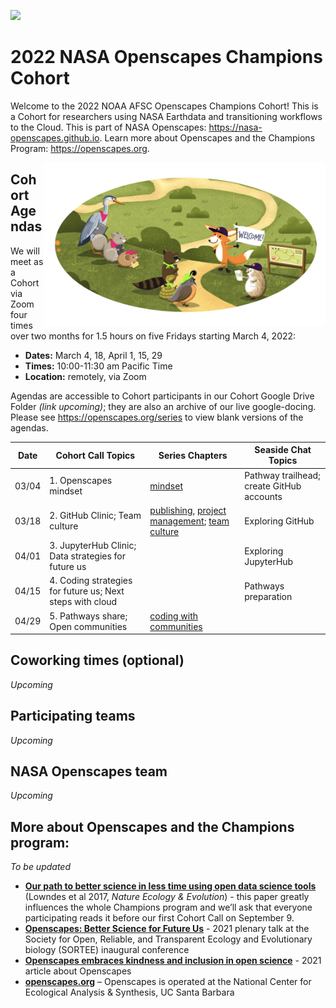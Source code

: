 <a align="left" href="https://github.com/nasa-openscapes/2022-nasa/"><img src="https://github.githubassets.com/images/modules/logos_page/GitHub-Mark.png" width="35px"></a>

# 2022 NASA Openscapes Champions Cohort

Welcome to the 2022 NOAA AFSC Openscapes Champions Cohort! This is a Cohort for researchers using NASA Earthdata and transitioning workflows to the Cloud. This is part of NASA Openscapes: <https://nasa-openscapes.github.io>. Learn more about Openscapes and the Champions Program: <https://openscapes.org>. 

<img align="right" src="horst-champions-trailhead.png" width="450">  

## Cohort Agendas

We will meet as a Cohort via Zoom four times over two months for 1.5 hours on five Fridays starting March 4, 2022:

- **Dates:** March 4, 18, April 1, 15, 29
- **Times:** 10:00-11:30 am Pacific Time
- **Location:** remotely, via Zoom


Agendas are accessible to Cohort participants in our Cohort Google Drive Folder *(link upcoming)*; they are also an archive of our live google-docing. Please see <https://openscapes.org/series> to view blank versions of the agendas. 

Date | Cohort Call Topics          | Series Chapters |      Seaside Chat Topics
----| ------------------|----------------------|--------------------------------
03/04 | 1. Openscapes mindset | [mindset](https://openscapes.github.io/series/mindset) | Pathway trailhead; create GitHub accounts 
03/18 | 2. GitHub Clinic; Team culture <br> | [publishing](https://openscapes.github.io/series/github-pub), [project management](https://openscapes.github.io/series/github-issues); [team culture](https://openscapes.github.io/series/team-culture) | Exploring GitHub 
04/01 | 3. JupyterHub Clinic; Data strategies for future us |  | Exploring JupyterHub
04/15 | 4. Coding strategies for future us; Next steps with cloud |  | Pathways preparation
04/29 | 5. Pathways share; Open communities | [coding with communities](https://openscapes.github.io/series/communities) | 

## Coworking times (optional)

*Upcoming*


## Participating teams

*Upcoming*

## NASA Openscapes team

*Upcoming*

## More about Openscapes and the Champions program:

*To be updated*

* **[Our path to better science in less time using open data science tools](https://www.nature.com/articles/s41559-017-0160)** (Lowndes et al 2017, _Nature Ecology & Evolution_) - this paper greatly influences the whole Champions program and we’ll ask that everyone participating reads it before our first Cohort Call on September 9. 
* **[Openscapes: Better Science for Future Us](https://docs.google.com/presentation/d/1HGw4P095-lblHiGQHXYidHiVysjrPxuojxTxKtE13vk/edit#slide=id.ge2b7c2f974_0_2017)** - 2021 plenary talk at the Society for Open, Reliable, and Transparent Ecology and Evolutionary biology (SORTEE) inaugural conference 
* **[Openscapes embraces kindness and inclusion in open science](https://sparcopen.org/impact-story/openscapes-embraces-kindness-and-inclusion-of-open-science/)** - 2021 article about Openscapes
* **[openscapes.org](https://openscapes.org/)** – Openscapes is operated at the National Center for Ecological Analysis & Synthesis, UC Santa Barbara


